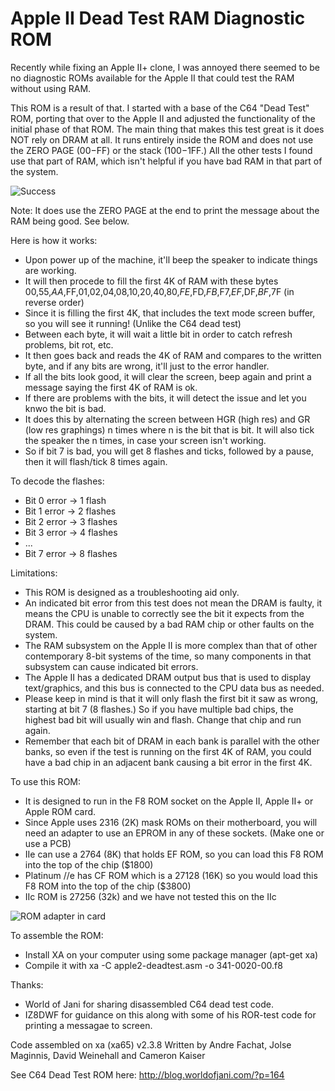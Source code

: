 # Apple II Dead Test RAM Diagnostic ROM
Recently while fixing an Apple II+ clone, I was annoyed there seemed to be no diagnostic ROMs available for the Apple II that could test the RAM without using RAM. 

This ROM is a result of that. I started with a base of the C64 "Dead Test" ROM, porting that over to the Apple II and adjusted the functionality of the initial phase of that ROM. The main thing that makes this test great is it does NOT rely on DRAM at all. It runs entirely inside the ROM and does not use the ZERO PAGE ($00-$FF) or the stack ($100-$1FF.) All the other tests I found use that part of RAM, which isn't helpful if you have bad RAM in that part of the system.

![Success](https://github.com/misterblack1/appleII_deadtest/blob/main/pictures/4K-test.png?raw=true)

Note: It does use the ZERO PAGE at the end to print the message about the RAM being good. See below.

Here is how it works:

* Upon power up of the machine, it'll beep the speaker to indicate things are working.
* It will then procede to fill the first 4K of RAM with these bytes $00,$55,$AA,$FF,$01,$02,$04,$08,$10,$20,$40,$80,$FE,$FD,$FB,$F7,$EF,$DF,$BF,$7F (in reverse order)
* Since it is filling the first 4K, that includes the text mode screen buffer, so you will see it running! (Unlike the C64 dead test)
* Between each byte, it will wait a little bit in order to catch refresh problems, bit rot, etc.
* It then goes back and reads the 4K of RAM and compares to the written byte, and if any bits are wrong, it'll just to the error handler.
* If all the bits look good, it will clear the screen, beep again and print a message saying the first 4K of RAM is ok.
* If there are problems with the bits, it will detect the issue and let you knwo the bit is bad.
* It does this by alternating the screen between HGR (high res) and GR (low res graphings) n times where n is the bit that is bit. It will also tick the speaker the n times, in case your screen isn't working.
* So if bit 7 is bad, you will get 8 flashes and ticks, followed by a pause, then it will flash/tick 8 times again.

To decode the flashes:
* Bit 0 error -> 1 flash
* Bit 1 error -> 2 flashes
* Bit 2 error -> 3 flashes
* Bit 3 error -> 4 flashes
* ...
* Bit 7 error -> 8 flashes

Limitations: 
* This ROM is designed as a troubleshooting aid only.
* An indicated bit error from this test does not mean the DRAM is faulty, it means the CPU is unable to correctly see the bit it expects from the DRAM. This could be caused by a bad RAM chip or other faults on the system.
* The RAM subsystem on the Apple II is more complex than that of other contemporary 8-bit systems of the time, so many components in that subsystem can cause indicated bit errors.
* The Apple II has a dedicated DRAM output bus that is used to display text/graphics, and this bus is connected to the CPU data bus as needed.
* Please keep in mind is that it will only flash the first bit it saw as wrong, starting at bit 7 (8 flashes.) So if you have multiple bad chips, the highest bad bit will usually win and flash. Change that chip and run again.
* Remember that each bit of DRAM in each bank is parallel with the other banks, so even if the test is running on the first 4K of RAM, you could have a bad chip in an adjacent bank causing a bit error in the first 4K. 

To use this ROM:
* It is designed to run in the F8 ROM socket on the Apple II, Apple II+ or Apple ROM card.
* Since Apple uses 2316 (2K) mask ROMs on their motherboard, you will need an adapter to use an EPROM in any of these sockets. (Make one or use a PCB)
* IIe can use a 2764 (8K) that holds EF ROM, so you can load this F8 ROM into the top of the chip ($1800)
* Platinum //e has CF ROM which is a 27128 (16K) so you would load this F8 ROM into the top of the chip ($3800)
* IIc ROM is 27256 (32k) and we have not tested this on the IIc

![ROM adapter in card](https://github.com/misterblack1/appleII_deadtest/blob/main/pictures/Screen%20Shot%202023-08-27%20at%207.45.43%20PM.png?raw=true)

To assemble the ROM:
* Install XA on your computer using some package manager (apt-get xa)
* Compile it with xa -C apple2-deadtest.asm -o 341-0020-00.f8

Thanks: 
* World of Jani for sharing disassembled C64 dead test code.
* IZ8DWF for guidance on this along with some of his ROR-test code for printing a messagae to screen.

Code assembled on xa (xa65) v2.3.8 Written by Andre Fachat, Jolse Maginnis, David Weinehall and Cameron Kaiser

See C64 Dead Test ROM here: http://blog.worldofjani.com/?p=164
